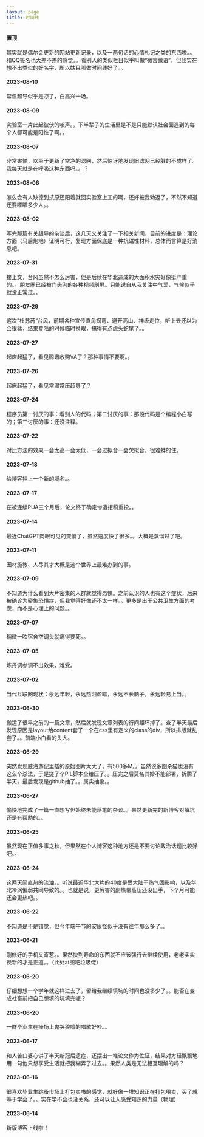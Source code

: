 ```yaml
---
layout: page
title: 时间线
---
```

#### 置顶
其实就是偶尔会更新的网站更新记录，以及一两句话的心情札记之类的东西啦。。和QQ签名也大差不差的感觉。。看别人的类似栏目似乎叫做“微言微语”，但我实在想不出类似的好名字，所以姑且叫做时间线好了。。

#### 2023-08-10
常温超导似乎是凉了，白高兴一场。

#### 2023-08-09
实验室一片此起彼伏的咳声。。下半辈子的生活里是不是只能默认社会面遇到的每个人都可能是阳性了啊。。

#### 2023-08-07
非常害怕，以至于更新了空净的滤网，然后惊讶地发现旧滤网已经脏的不成样了。我每天就是在呼吸这种东西吗。。？

#### 2023-08-06
怎么会有人缺德到抗原还阳着就回实验室上工的啊，还好被我劝返了，不然不知道还要嚯嚯多少人。。

#### 2023-08-02
写完那篇有关超导的杂谈后，这几天又关注了一下相关新闻，目前的进度是：理论方面（马后炮地）证明可行，复现方面保底是一种抗磁性材料，总体而言算是好消息吧。

#### 2023-07-31
接上文，台风虽然不怎么厉害，但是后续在华北造成的大面积水灾好像挺严重的。。朋友圈已经被门头沟的各种视频刷屏。只能说自从我关注中气爱，气候似乎就没正常过。。

#### 2023-07-29
这次”杜苏芮“台风，前期各种宣传直角拐弯、避开高山、神级走位，听上去还以为会很猛，结果登陆的时候临时换眼，搞得有点虎头蛇尾了。。

#### 2023-07-27
起床起猛了，看见腾讯收购VA了？那种事情不要啊。。

#### 2023-07-26
起床起猛了，看见常温常压超导了？

#### 2023-07-24
程序员第一讨厌的事：看别人的代码；第二讨厌的事：那段代码是个编程小白写的；第三讨厌的事：还没注释。

#### 2023-07-22
对比方法的效果一会太高一会太低，一会过拟合一会欠拟合，很难蚌的住。

#### 2023-07-18
给博客挂上一个新的域名。。

#### 2023-07-17
在被连续PUA三个月后，论文终于确定惨遭拒稿重投。。

#### 2023-07-14
最近ChatGPT肉眼可见的变傻了，虽然速度快了很多。。大概是蒸馏过了吧。

#### 2023-07-11
因材施教、人尽其才大概是这个世界上最难办到的事。

#### 2023-07-09
不知道为什么看到大片密集的人群就觉得恐惧。之前认识的人也有这个症状，后来被确诊为密集恐惧症，但我觉得好像还不太一样。。更多是出于公共卫生方面的考虑，而不是心理上的问题。。

#### 2023-07-07
稍微一吹宿舍空调头就痛得要死。。

#### 2023-07-05
炼丹调参调不出效果，难受。

#### 2023-07-02
当代互联网现状：永远年轻，永远热泪盈眶，永远不长脑子，永远轻易上当。。

#### 2023-06-30
搬运了很早之前的一篇文章，然后就发现文章列表的行间距坏掉了。查了半天最后发现原因是layout给content套了一个在css里有定义的class的div，所以排版就乱套了。。前端小白看的头大。

#### 2023-06-29
突然发现威海游记里插的原始图片太大了，有500多M。。虽然说多图杀猫也没有这么个杀法，于是搓了个PIL脚本全给压了。。压完之后莫名其妙不能部署，折腾了半天，最后发现是github抽了。。属实抽象。。

#### 2023-06-27
愉快地完成了一篇一直想写但始终未能落笔的杂谈。。果然更新完的新博客对填坑还是有帮助的。。

#### 2023-06-25
虽然现在正值多事之秋，但果然在个人博客这种地方还是不要讨论政治话题比较好吧。。

#### 2023-06-24
这两天简直热的流油。。听说最近华北大片的40度是受大陆干热气团影响，以及华北冷涡偏弱共同导致的。。也就是说，更厉害的副热带高压还没出手，下个月可能还会更热吧。。

#### 2023-06-22
不知道是不是错觉，但今年端午节的安康怪似乎没有往年那么多了。。

#### 2023-06-21
刚修好的手机又寄惹。。果然快到寿命的东西就不应该强行去继续使用，老老实实换新的才是正道。。（此处at图吧垃圾佬）

#### 2023-06-20
仔细想想一个学年就这样过去了，留给我继续填坑的时间也没多少了。。能否在变成社畜前把自己想填的坑填完呢？

#### 2023-06-20
一群毕业生在操场上鬼哭狼嚎的唱歌好吵。。

#### 2023-06-17
和人苦口婆心讲了半天新冠后遗症，还摆出一堆论文作为佐证，结果对方轻飘飘地用一句他只想享受生活就把我糊弄了过去。。果然人类是无法相互理解的吗？

#### 2023-06-16
很喜欢毕业生跳蚤市场上打包卖书的感觉，就好像一堆知识正在打包甩卖，买了就等于学会了。。实在学不会也没关系，还可以让人感受知识的力量（物理）

#### 2023-06-14
新版博客上线啦！


